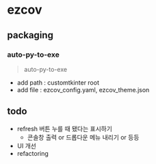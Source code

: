 # ezcov

## packaging
### auto-py-to-exe
> auto-py-to-exe
- add path : customtkinter root
- add file : ezcov_config.yaml, ezcov_theme.json

## todo
- refresh 버튼 누를 때 됐다는 표시하기
  - 콘솔창 출력 or 드롭다운 메뉴 내리기 or 등등
- UI 개선
- refactoring
